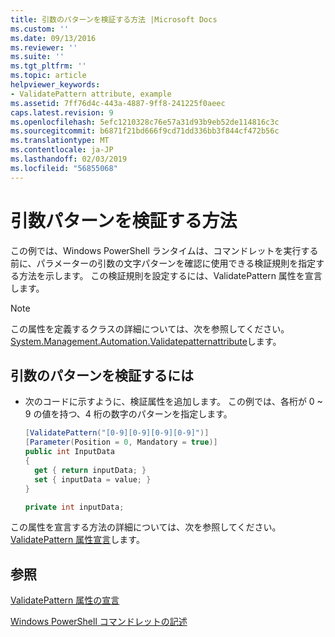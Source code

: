```yaml
---
title: 引数のパターンを検証する方法 |Microsoft Docs
ms.custom: ''
ms.date: 09/13/2016
ms.reviewer: ''
ms.suite: ''
ms.tgt_pltfrm: ''
ms.topic: article
helpviewer_keywords:
- ValidatePattern attribute, example
ms.assetid: 7ff76d4c-443a-4887-9ff8-241225f0aeec
caps.latest.revision: 9
ms.openlocfilehash: 5efc1210328c76e57a31d93b9eb52de114816c3c
ms.sourcegitcommit: b6871f21bd666f9cd71dd336bb3f844cf472b56c
ms.translationtype: MT
ms.contentlocale: ja-JP
ms.lasthandoff: 02/03/2019
ms.locfileid: "56855068"
---
```

# <a name="how-to-validate-an-argument-pattern"></a>引数パターンを検証する方法

この例では、Windows PowerShell ランタイムは、コマンドレットを実行する前に、パラメーターの引数の文字パターンを確認に使用できる検証規則を指定する方法を示します。 この検証規則を設定するには、ValidatePattern 属性を宣言します。

> [!NOTE]
> この属性を定義するクラスの詳細については、次を参照してください。 [System.Management.Automation.Validatepatternattribute](/dotnet/api/System.Management.Automation.ValidatePatternAttribute)します。

## <a name="to-validate-an-argument-pattern"></a>引数のパターンを検証するには

- 次のコードに示すように、検証属性を追加します。 この例では、各桁が 0 ~ 9 の値を持つ、4 桁の数字のパターンを指定します。

    ```csharp
    [ValidatePattern("[0-9][0-9][0-9][0-9]")]
    [Parameter(Position = 0, Mandatory = true)]
    public int InputData
    {
      get { return inputData; }
      set { inputData = value; }
    }

    private int inputData;
    ```

この属性を宣言する方法の詳細については、次を参照してください。 [ValidatePattern 属性宣言](./validatepattern-attribute-declaration.md)します。

## <a name="see-also"></a>参照

[ValidatePattern 属性の宣言](./validatepattern-attribute-declaration.md)

[Windows PowerShell コマンドレットの記述](./writing-a-windows-powershell-cmdlet.md)

